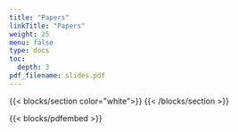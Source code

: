 ```yaml
---
title: "Papers"
linkTitle: "Papers"
weight: 25
menu: false
type: docs
toc:
  depth: 3
pdf_filename: slides.pdf  
---
```


{{< blocks/section color="white">}}
{{< /blocks/section >}}

{{< blocks/pdfembed >}}
